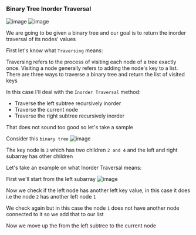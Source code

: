 <h3> Binary Tree Inorder Traversal </h3>

![image](https://github.com/h4ckyou/h4ckyou.github.io/assets/127159644/6efa44dd-4e85-4c8a-a914-c537f5ce77a2)
![image](https://github.com/h4ckyou/h4ckyou.github.io/assets/127159644/e6d31e7a-29f8-4bca-b79e-58b66dc501b5)

We are going to be given a binary tree and our goal is to return the inorder traversal of its nodes' values

First let's know what `Traversing` means:

Traversing refers to the process of visiting each node of a tree exactly once. Visiting a node generally refers to adding the node's key to a list. There are three ways to traverse a binary tree and return the list of visited keys

In this case I'll deal with the `Inorder Traversal` method:

- Traverse the left subtree recursively inorder
- Traverse the current node
- Traverse the right subtree recursively inorder

That does not sound too good so let's take a sample

Consider this `binary tree` 
![image](https://github.com/h4ckyou/h4ckyou.github.io/assets/127159644/840f2369-e11a-4fb1-8af9-93b55189566c)

The key node is `3` which has two children `2 and 4` and the left and right subarray has other children

Let's take an example on what Inorder Traversal means:

First we'll start from the left subarray
![image](https://github.com/h4ckyou/h4ckyou.github.io/assets/127159644/6d5ca74c-4848-4877-b47a-d651d2364220)

Now we check if the left node has another left key value, in this case it does i.e the node `2` has another left node `1`

We check again but in this case the node `1` does not have another node connected to it so we add that to our list 

Now we move up the from the left subtree to the current node



